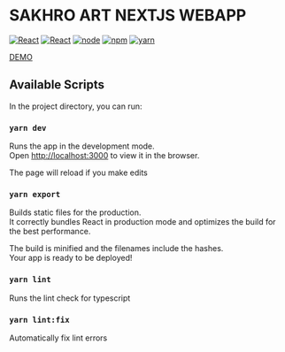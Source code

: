 # SAKHRO ART NEXTJS WEBAPP 

[![React](https://img.shields.io/badge/ReactJs-v16.8.5-blue.svg)](https://reactjs.org/)
[![React](https://img.shields.io/badge/NextJs-v8.0.3-yellow.svg)](https://next.org/)
[![node](https://img.shields.io/badge/node-v11.6.0-green.svg)](https://nodejs.org/en/)
[![npm](https://img.shields.io/badge/npm-v6.5.0-red.svg)](https://www.npmjs.com/)
[![yarn](https://img.shields.io/badge/yarn-1.9.4-blue.svg)](https://yarnpkg.com/lang/en/)

[DEMO](https://sakhro.art/)

## Available Scripts

In the project directory, you can run:

### `yarn dev`

Runs the app in the development mode.<br>
Open [http://localhost:3000](http://localhost:3000) to view it in the browser.

The page will reload if you make edits

### `yarn export`

Builds static files for the production.<br>
It correctly bundles React in production mode and optimizes the build for the best performance.

The build is minified and the filenames include the hashes.<br>
Your app is ready to be deployed!

### `yarn lint`

Runs the lint check for typescript

### `yarn lint:fix`

Automatically fix lint errors
